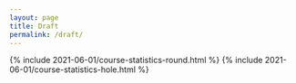 ```yaml
---
layout: page
title: Draft
permalink: /draft/
---
```


<div class="posts">
  <article class="post">
    <div class="entry">
    <p>
      {% include 2021-06-01/course-statistics-round.html %}
      {% include 2021-06-01/course-statistics-hole.html %}
    </p>
    </div>

  </article>
</div>
